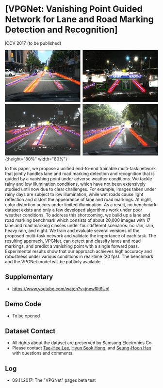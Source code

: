 # [VPGNet: Vanishing Point Guided Network for Lane and Road Marking Detection and Recognition]

ICCV 2017 (to be published)

![Teaser](./teaser.png){:height="80%" width="80%"}

In this paper, we propose a unified end-to-end trainable multi-task network that jointly handles lane and road marking detection and recognition that is guided by a vanishing point under adverse weather conditions. We tackle rainy and low illumination conditions, which have not been extensively studied until now due to clear challenges. For example, images taken under rainy days are subject to low illumination, while wet roads cause light reflection and distort the appearance of lane and road markings. At night, color distortion occurs under limited illumination. As a result, no benchmark dataset exists and only a few developed algorithms work under poor weather conditions. To address this shortcoming, we build up a lane and road marking benchmark which consists of about 20,000 images with 17 lane and road marking classes under four different scenarios: no rain, rain, heavy rain, and night. We train and evaluate several versions of the proposed multi-task network and validate the importance of each task. The resulting approach, VPGNet, can detect and classify lanes and road markings, and predict a vanishing point with a single forward pass. Experimental results show that our approach achieves high accuracy and robustness under various conditions in real-time (20 fps). The benchmark and the VPGNet model will be publicly available. 


## Supplementary
+ https://www.youtube.com/watch?v=jnewRlt6UbI


## Demo Code
+ To be opened


## Dataset Contact
+ All rights about the dataset are preserved by Samsung Electronics Co.
+ Please contact [Tae-Hee Lee](mailto:th810.lee@samsung.com), [Hyun Seok Hong](mailto:hyunseok76.hong@samsung.com), and [Seung-Hoon Han](mailto:luoes.han@samsung.com) with questions and comments.


## Log
+ 09.11.2017: The "VPGNet" pages beta test

